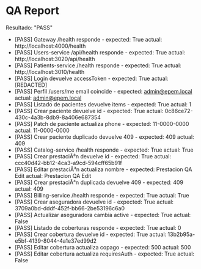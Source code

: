 ﻿# QA Report
Resultado: "PASS"

- [PASS] Gateway /health responde - expected: True actual: http://localhost:4000/health
- [PASS] Users-service /api/health responde - expected: True actual: http://localhost:3020/api/health
- [PASS] Patients-service /health responde - expected: True actual: http://localhost:3010/health
- [PASS] Login devuelve accessToken - expected: True actual: [REDACTED]
- [PASS] Perfil /users/me email coincide - expected: admin@epem.local actual: admin@epem.local
- [PASS] Listado de pacientes devuelve items - expected: True actual: 1
- [PASS] Crear paciente devuelve id - expected: True actual: 0c86ce72-430c-4a3b-8db9-8a406e687354
- [PASS] Patch de paciente actualiza phone - expected: 11-0000-0000 actual: 11-0000-0000
- [PASS] Crear paciente duplicado devuelve 409 - expected: 409 actual: 409
- [PASS] Catalog-service /health responde - expected: True actual: True
- [PASS] Crear prestaciÃ³n devuelve id - expected: True actual: ccc40d42-bb12-4ca3-a9cd-594cff65b91f
- [PASS] Editar prestaciÃ³n actualiza nombre - expected: Prestacion QA Edit actual: Prestacion QA Edit
- [PASS] Crear prestaciÃ³n duplicada devuelve 409 - expected: 409 actual: 409
- [PASS] Billing-service /health responde - expected: True actual: True
- [PASS] Crear aseguradora devuelve id - expected: True actual: 3709a0bd-dddf-452f-bb66-2be53196c6a0
- [PASS] Actualizar aseguradora cambia active - expected: True actual: False
- [PASS] Listado de coberturas responde - expected: True actual: 0
- [PASS] Crear cobertura devuelve id - expected: True actual: 13b2b95a-e5bf-4139-8044-4a1e37ed99d2
- [PASS] Editar cobertura actualiza copago - expected: 500 actual: 500
- [PASS] Editar cobertura actualiza requiresAuth - expected: True actual: False
